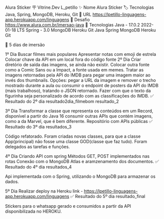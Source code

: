 Alura Sticker
🪧 Vitrine.Dev	L_petillo
✨ Nome	Alura Sticker
🏷️ Tecnologias	Java, Spring, MongoDB, Heroku, Git
🚀 URL	https://lpetillo-linguagens-app.herokuapp.com/linguagens
🤿 Desafio	https://www.alura.com.br/imersao-java
🔨 Tecnologias
Java - 17.0.2 2022-01-18 LTS
Spring - 3.0
MongoDB
Heroku
Git
Java Spring MongoDB Heroku Git

🤿 5 dias de imersão


1º Dia
 Buscar filmes mais populares
 Apresentar notas com emoji de estrela
 Colocar chave da API em um local fora do código fonte
2º Dia
 Criar diretório de saída das imagens, se ainda não existir.
 Colocar outra fonte como a Comic Sans ou a Impact, a fonte usada em memes.
 Tratar as imagens retornadas pela API do IMDB para pegar uma imagem maior ao invés dos thumbnails. Opções: pegar a URL da imagem e remover o trecho mostrado durante a aula ou consumir o endpoint de posters da API do IMDB (mais trabalhoso), tratando o JSON retornado.
 Fazer com que o texto da figurinha seja personalizado de acordo com as classificações do IMDB.
✅ Resultado do 2º dia
resultado2dia_filmebom resultado_2

3º Dia
 Transformar a classe que representa os conteúdos em um Record, disponível a partir do Java 16
 consumir outras APIs que contém imagens, como a da Marvel, que é bem diferente. Repositório com APIs públicas
✅ Resultado do 3º dia
resultados_3

Código refatorado. Foram criadas novas classes, para que a classe App(principal) não fosse uma classe GOD(classe que faz tudo). Foram delegados as tarefas e funções.

4º Dia
 Criando API com spring
 Métodos GET, POST implementados nas rotas
 Conexão com o MongoDB Atlas e aramzenamento dos documentos.
✅ Resultado do 4º dia
resultados_4

Api implementada com o Spring, utilizando o MongoDB para armazenar os dados.

5º Dia
 Realizar deploy na Heroku
 link - https://lpetillo-linguagens-app.herokuapp.com/linguagens
✅ Resultado do 5º dia
resultado_final

Stickers para o whatsapp gerado e consumidos a partir da API disponibilizada no HEROKU.
